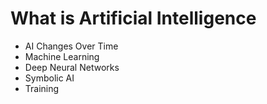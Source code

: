 # What is Artificial Intelligence

* AI Changes Over Time
* Machine Learning
* Deep Neural Networks
* Symbolic AI
* Training